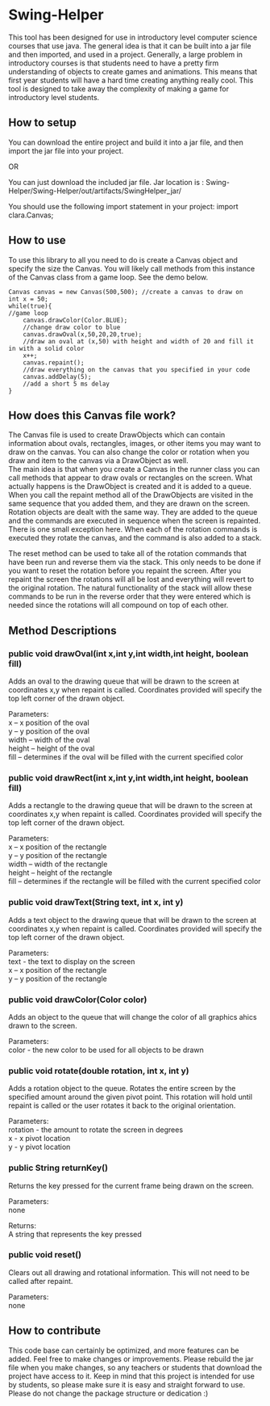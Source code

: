# Swing-Helper
This tool has been designed for use in introductory level computer science courses that use java.  The general idea is that it can be built into a jar file and then imported, and used in a project.  Generally, a large problem in introductory courses is that students need to have a pretty firm understanding of objects to create games and animations.  This means that first year students will have a hard time creating anything really cool.  This tool is designed to take away the complexity of making a game for introductory level students.

## **How to setup**
You can download the entire project and build it into a jar file, and then import the jar file into your project.

OR

You can just download the included jar file.
Jar location is : Swing-Helper/Swing-Helper/out/artifacts/SwingHelper_jar/

You should use the following import statement in your project: import clara.Canvas;

## **How to use**
To use this library to all you need to do is create a Canvas object and specify the size the Canvas.  You will likely call methods from this instance of the Canvas class from a game loop.  See the demo below.
```
Canvas canvas = new Canvas(500,500); //create a canvas to draw on
int x = 50;
while(true){ 
//game loop
    canvas.drawColor(Color.BLUE); 
    //change draw color to blue
    canvas.drawOval(x,50,20,20,true); 
    //draw an oval at (x,50) with height and width of 20 and fill it in with a solid color
    x++;
    canvas.repaint(); 
    //draw everything on the canvas that you specified in your code
    canvas.addDelay(5);
    //add a short 5 ms delay
}
```
## **How does this Canvas file work?**

The Canvas file is used to create DrawObjects which can contain information about ovals, rectangles, images, or other items you may want to draw on the canvas.  You can also change the color or rotation when you draw and item to the canvas via a DrawObject as well.  
The main idea is that when you create a Canvas in the runner class you can call methods that appear to draw ovals or rectangles on the screen.  What actually happens is the DrawObject is created and it is added to a queue.  When you call the repaint method all of the DrawObjects are visited in the same sequence that you added them, and they are drawn on the screen. Rotation objects are dealt with the same way.  They are added to the queue and the commands are executed in sequence when the screen is repainted.  There is one small exception here.  When each of the rotation commands is executed they rotate the canvas, and the command is also added to a stack.

The reset method can be used to take all of the rotation commands that have been run and reverse them via the stack.  This only needs to be done if you want to reset the rotation before you repaint the screen.  After you repaint the screen the rotations will all be lost and everything will revert to the original rotation.  The natural functionality of the stack will allow these commands to be run in the reverse order that they were entered which is needed since the rotations will all compound on top of each other. 

## **Method Descriptions**


### **public void drawOval(int x,int y,int width,int height, boolean fill)**

Adds an oval to the drawing queue that will be drawn to the screen at coordinates x,y when repaint is called.  Coordinates provided will specify the top left corner of the drawn object.

Parameters:<br />
x – x position of the oval<br />
y – y position of the oval<br />
width – width of the oval<br />
height – height of the oval<br />
fill – determines if the oval will be filled with the current specified color<br />


### **public void drawRect(int x,int y,int width,int height, boolean fill)**

Adds a rectangle to the drawing queue that will be drawn to the screen at coordinates x,y when repaint is called.  Coordinates provided will specify the top left corner of the drawn object.

Parameters:<br />
x – x position of the rectangle<br />
y – y position of the rectangle<br />
width – width of the rectangle<br />
height – height of the rectangle<br />
fill – determines if the rectangle will be filled with the current specified color<br />


### **public void drawText(String text, int x, int y)**

Adds a text object to the drawing queue that will be drawn to the screen at coordinates x,y when repaint is called.  Coordinates provided will specify the top left corner of the drawn object.

Parameters:<br />
text - the text to display on the screen<br />
x – x position of the rectangle<br />
y – y position of the rectangle<br />



### **public void drawColor(Color color)**

Adds an object to the queue that will change the color of all graphics  ahics drawn to the screen.

Parameters:<br />
color - the new color to be used for all objects to be drawn<br />



### **public void rotate(double rotation, int x, int y)**

Adds a rotation object to the queue. Rotates the entire screen by the specified amount around the given pivot point.  This rotation will hold until repaint is called or the user rotates it back to the original orientation.  

Parameters:<br />
rotation - the amount to rotate the screen in degrees<br />
x - x pivot location<br />
y - y pivot location<br />



### **public String returnKey()**

Returns the key pressed for the current frame being drawn on the screen.

Parameters:<br />
none

Returns:<br />
A string that represents the key pressed



### **public void reset()**

Clears out all drawing and rotational information.  This will not need to be called after repaint.

Parameters:<br />
none



## **How to contribute**
This code base can certainly be optimized, and more features can be added.  Feel free to make changes or improvements.  Please rebuild the jar file when you make changes, so any teachers or students that download the project have access to it.  Keep in mind that this project is intended for use by students, so please make sure it is easy and straight forward to use.  Please do not change the package structure or dedication :)

